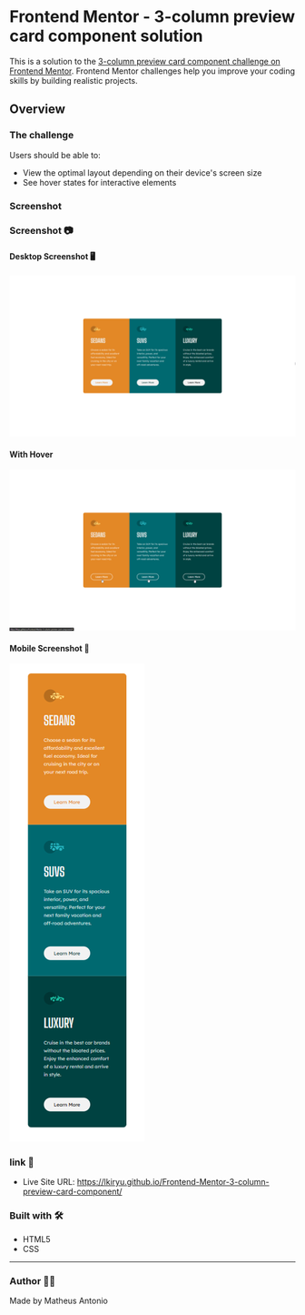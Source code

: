 # Frontend Mentor - 3-column preview card component solution

This is a solution to the [3-column preview card component challenge on Frontend Mentor](https://www.frontendmentor.io/challenges/3column-preview-card-component-pH92eAR2-). Frontend Mentor challenges help you improve your coding skills by building realistic projects. 

## Overview

### The challenge

Users should be able to:

- View the optimal layout depending on their device's screen size
- See hover states for interactive elements

### Screenshot

### Screenshot 📷
#### Desktop Screenshot 🖥️
<img src="./src/images/desktop-screenshot.png">

#### With Hover 
<img src="./src/images/with-hover.png">

#### Mobile Screenshot 📱
<img src="./src/images/mobile-screenshot.png">

### link 🔗

- Live Site URL: https://lkiryu.github.io/Frontend-Mentor-3-column-preview-card-component/

### Built with 🛠️
- HTML5
- CSS
---
### Author 👨‍💻
 Made by Matheus Antonio